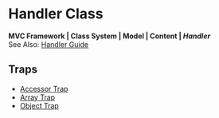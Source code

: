 # Handler Class
**MVC Framework | Class System | Model \| Content \| *Handler***  
See Also: [Handler Guide](../../../../guide/model/content/handler/index.md)

## Traps
 - [Accessor Trap](./accessor/index.md)
 - [Array Trap](./array/index.md)
 - [Object Trap](./object/index.md)

